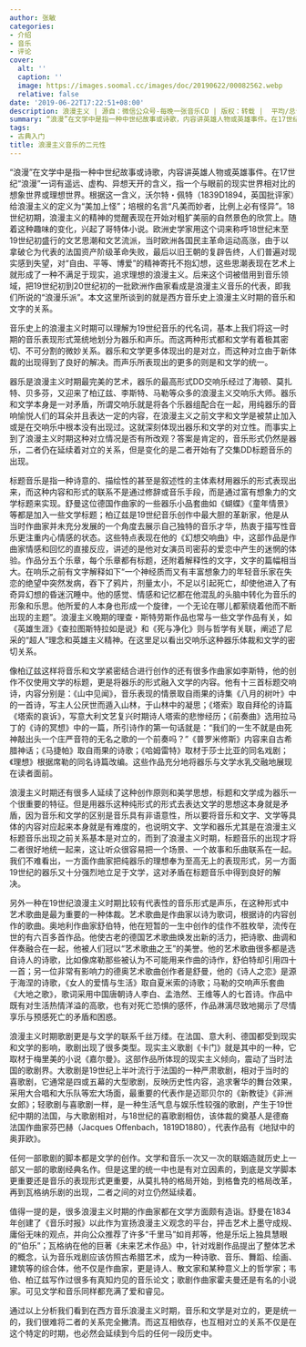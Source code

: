 ```yaml
---
author: 张敏
categories:
- 介绍
- 音乐
- 评论
cover:
  alt: ''
  caption: ''
  image: https://images.soomal.cc/images/doc/20190622/00082562.webp
  relative: false
date: '2019-06-22T17:22:51+08:00'
description: 浪漫主义 | 源自：微信公众号-每晚一张音乐CD | 版权：转载 |  平均/总评分：10.00/20
summary: “浪漫”在文学中是指一种中世纪故事或诗歌，内容讲英雄人物或英雄事件。在17世纪“浪漫”一词有遥远、虚构、异想天开的含义，指一个与眼前的现实世界相对比的想象世界或理想世界。根据这一含义，沃尔特・佩特给浪漫主义的定义为“美加上怪”……
tags:
- 古典入门
title: 浪漫主义音乐的二元性
---
```


“浪漫”在文学中是指一种中世纪故事或诗歌，内容讲英雄人物或英雄事件。在17世纪“浪漫”一词有遥远、虚构、异想天开的含义，指一个与眼前的现实世界相对比的想象世界或理想世界。根据这一含义，沃尔特・佩特（1839D1894，英国批评家）给浪漫主义的定义为“美加上怪”；培根的名言“凡美而妙者，比例上必有怪异”。18世纪初期，浪漫主义的精神的觉醒表现在开始对粗犷美丽的自然景色的欣赏上。随着这种趣味的变化，兴起了哥特体小说。欧洲史学家用这个词来称呼18世纪末至19世纪初盛行的文艺思潮和文艺流派，当时欧洲各国民主革命运动高涨，由于以拿破仑为代表的法国资产阶级革命失败，最后以旧王朝的复辟告终，人们普遍对现实感到失望，对“自由、平等、博爱”的精神寄托不抱幻想，这些思潮表现在艺术上就形成了一种不满足于现实，追求理想的浪漫主义。后来这个词被借用到音乐领域，把19世纪初到20世纪初的一批欧洲作曲家看成是浪漫主义音乐的代表，即我们所说的“浪漫乐派”。本文这里所谈到的就是西方音乐史上浪漫主义时期的音乐和文字的关系。

音乐史上的浪漫主义时期可以理解为19世纪音乐的代名词，基本上我们将这一时期的音乐表现形式笼统地划分为器乐和声乐。而这两种形式都和文学有着极其密切、不可分割的微妙关系。器乐和文学更多体现出的是对立，而这种对立由于新体裁的出现得到了良好的解决。而声乐所表现出的更多的则是和文学的统一。

器乐是浪漫主义时期最完美的艺术，器乐的最高形式DD交响乐经过了海顿、莫扎特、贝多芬，又迎来了柏辽兹、李斯特、马勒等众多的浪漫主义交响乐大师。器乐和文学本身是一对矛盾，所谓交响乐就是将各个乐器组配合在一起，用纯器乐的音响愉悦人们的耳朵并且表达一定的内容，在浪漫主义之前文字和文学是被禁止加入或是在交响乐中根本没有出现过。这就深刻体现出器乐和文学的对立性。而事实上到了浪漫主义时期这种对立情况是否有所改观？答案是肯定的，音乐形式仍然是器乐，二者仍在延续着对立的关系，但是变化的是二者开始有了交集DD标题音乐的出现。

标题音乐是指一种诗意的、描绘性的甚至是叙述性的主体素材用器乐的形式表现出来，而这种内容和形式的联系不是通过修辞或音乐手段，而是通过富有想象力的文学标题来实现。舒曼这位德国作曲家的一些器乐小品套曲如《蝴蝶》《童年情景》等都是加入一些文学标题；柏辽兹是19世纪音乐创作中最大胆的革新家，他是从当时作曲家并未充分发展的一个角度去展示自己独特的音乐才华，热衷于描写性音乐更注重内心情感的状态。这些特点表现在他的《幻想交响曲》中，这部作品是作曲家情感和回忆的直接反应，讲述的是他对女演员司密荪的爱恋中产生的迷惘的体验。作品分五个乐章，每个乐章都有标题，还附着解释性的文字，文字的篇幅相当大。在响乐之前有文字解释如下“一个神经质而又有丰富想象力的年轻音乐家在失恋的绝望中突然发病，吞下了鸦片，剂量太小，不足以引起死亡，却使他进入了有奇异幻想的昏迷沉睡中。他的感觉、情感和记忆都在他混乱的头脑中转化为音乐的形象和乐思。他所爱的人本身也形成一个旋律，一个无论在哪儿都萦绕着他而不断出现的主题”。浪漫主义晚期的理查・斯特劳斯作品也常与一些文学作品有关，如《英雄生涯》《查拉图斯特拉如是说》和《死与净化》则与哲学有关联，阐述了尼采的“超人”理念和英雄主义精神。在这里足以看出交响乐这种器乐体裁和文学的密切关系。

像柏辽兹这样将音乐和文学紧密结合进行创作的还有很多作曲家如李斯特，他的创作不仅使用文学的标题，更是将器乐的形式融入文学的内容。他有十三首标题交响诗，内容分别是：《山中见闻》，音乐表现的情景取自雨果的诗集《八月的树叶》中的一首诗，写主人公厌世而遁入山林，于山林中的凝思；《塔索》取自拜伦的诗篇《塔索的哀诉》，写意大利文艺复兴时期诗人塔索的悲惨经历；《前奏曲》选用拉马丁的《诗的冥想》中的一篇，所引诗作的第一句话就是：“我们的一生不就是由死神敲出头一个庄严音符的无名之歌的一个前奏吗？”《普罗米修斯》内容来自古希腊神话；《马捷帕》取自雨果的诗歌；《哈姆雷特》取材于莎士比亚的同名戏剧；《理想》根据席勒的同名诗篇改编。这些作品充分地将器乐与文学水乳交融地展现在读者面前。

浪漫主义时期还有很多人延续了这种创作原则和美学思想，标题和文学成为器乐一个很重要的特征。但是用器乐这种纯形式的形式去表达文学的思想这本身就是矛盾，因为音乐和文学的区别是音乐具有非语意性，所以要将音乐和文字、文学等具体的内容对应起来本身就是有难度的，也说明文字、文学和器乐尤其是在浪漫主义标题音乐出现之前关系基本是对立的，而到了浪漫主义时期，标题音乐的出现才将二者很好地统一起来，这让听众很容易把一个场景、一个故事和乐曲联系在一起。我们不难看出，一方面作曲家把纯器乐的理想奉为至高无上的表现形式，另一方面19世纪的器乐又十分强烈地立足于文学，这对矛盾在标题音乐中得到良好的解决。

另外一种在19世纪浪漫主义时期比较有代表性的音乐形式是声乐，在这种形式中艺术歌曲是最为重要的一种体裁。艺术歌曲是作曲家以诗为歌词，根据诗的内容创作的歌曲。奥地利作曲家舒伯特，他在短暂的一生中创作的佳作不胜枚举，流传在世的有六百多首作品。他使古老的德国艺术歌曲焕发出新的活力，把诗歌、曲调和伴奏融合在一起，他被人们冠以“艺术歌曲之王”的美誉。他的艺术歌曲很多都是选自诗人的诗歌，比如像席勒那些被认为不可能用来作曲的诗作，舒伯特却引用四十一首；另一位非常有影响力的德奥艺术歌曲创作者是舒曼，他的《诗人之恋》是源于海涅的诗歌，《女人的爱情与生活》取自夏米索的诗歌；马勒的交响声乐套曲《大地之歌》，歌词采用中国唐朝诗人李白、孟浩然、王维等人的七首诗。作品中既有对生活热情洋溢的高歌，也有对死亡恐惧的感怀，作品淋漓尽致地揭示了尽情享乐与预感死亡的矛盾和困惑。

浪漫主义时期歌剧更是与文学的联系千丝万缕。在法国、意大利、德国都受到现实和文学的影响，歌剧出现了很多类型。现实主义歌剧《卡门》就是其中的一种，它取材于梅里美的小说《嘉尔曼》。这部作品所体现的现实主义倾向，震动了当时法国的歌剧界。大歌剧是19世纪上半叶流行于法国的一种严肃歌剧，相对于当时的喜歌剧，它通常是四或五幕的大型歌剧，反映历史性内容，追求奢华的舞台效果，采用大合唱和大乐队等宏大场面，最重要的代表作是迈耶贝尔的《新教徒》《非洲女郎》；轻歌剧与喜歌剧一样，是一种生活气息与娱乐性较强的歌剧，产生于19世纪中期的法国，与大歌剧相对，与18世纪的喜歌剧相仿，该体裁的奠基人是德裔法国作曲家芬巴赫（Jacques Offenbach，1819D1880），代表作品有《地狱中的奥菲欧》。

任何一部歌剧的脚本都是文学的创作。文学和音乐一次又一次的联姻造就历史上一部又一部的歌剧经典名作。但是这里的统一中也是有对立因素的，到底是文学脚本更重要还是音乐的表现形式更重要，从莫扎特的格局开始，到格鲁克的格局改革，再到瓦格纳乐剧的出现，二者之间的对立仍然延续着。

值得一提的是，很多浪漫主义时期的作曲家都在文学方面颇有造诣。舒曼在1834年创建了《音乐时报》以此作为宣扬浪漫主义观念的平台，抨击艺术上墨守成规、庸俗无味的观点，并向公众推荐了许多“千里马”如肖邦等，他是乐坛上独具慧眼的“伯乐”；瓦格纳在他的巨著《未来艺术作品》中，针对戏剧作品提出了整体艺术的概念，认为音乐戏剧应该仿照古希腊艺术，成为一种诗歌、音乐、舞蹈、绘画、建筑等的综合体，他不仅是作曲家，更是诗人、散文家和某种意义上的哲学家；韦伯、柏辽兹写作过很多有真知灼见的音乐论文；歌剧作曲家霍夫曼还是有名的小说家。可见文学和音乐同样都充满了爱和睿见。

通过以上分析我们看到在西方音乐浪漫主义时期，音乐和文学是对立的，更是统一的，我们很难将二者的关系完全撇清。而这互相依存，也互相对立的关系不仅是在这个特定的时期，也必然会延续到今后的任何一段历史中。